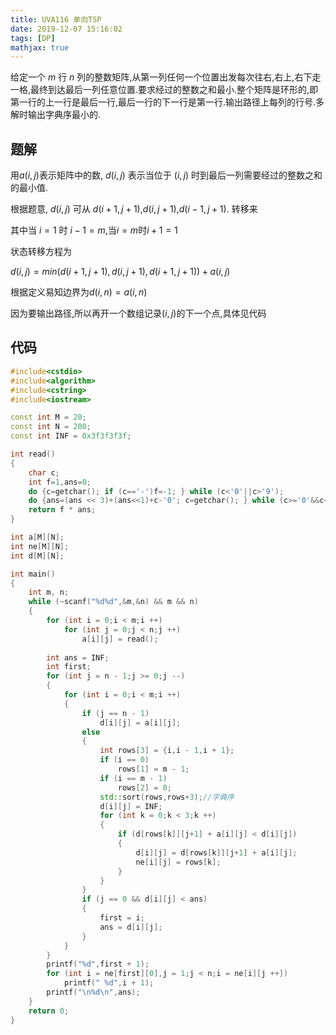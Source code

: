 ```yaml
---
title: UVA116 单向TSP
date: 2019-12-07 15:16:02
tags: [DP]
mathjax: true
---
```


给定一个 $m$ 行 $n$ 列的整数矩阵,从第一列任何一个位置出发每次往右,右上,右下走一格,最终到达最后一列任意位置.要求经过的整数之和最小.整个矩阵是环形的,即第一行的上一行是最后一行,最后一行的下一行是第一行.输出路径上每列的行号.多解时输出字典序最小的.

## 题解

用$a(i,j)$表示矩阵中的数, $d(i,j)$ 表示当位于 $(i,j)$ 时到最后一列需要经过的整数之和的最小值.  

根据题意, $d(i,j)$ 可从 $d(i+1,j+1)$,$d(i,j+1)$,$d(i-1,j+1)$. 转移来 

其中当 $i=1$ 时 $i-1=m$,当$i=m$时$i+1=1$

状态转移方程为  

$d(i,j)=min(d(i+1,j+1),d(i,j+1),d(i+1,j+1))+a(i,j)$

根据定义易知边界为$d(i,n) = a(i,n)$

因为要输出路径,所以再开一个数组记录$(i,j)$的下一个点,具体见代码  

## 代码

```cpp
#include<cstdio>
#include<algorithm>
#include<cstring>
#include<iostream>

const int M = 20;
const int N = 200;
const int INF = 0x3f3f3f3f;

int read()
{
    char c;
    int f=1,ans=0;
    do {c=getchar(); if (c=='-')f=-1; } while (c<'0'||c>'9');
    do {ans=(ans << 3)+(ans<<1)+c-'0'; c=getchar(); } while (c>='0'&&c<='9');
    return f * ans;
}

int a[M][N];
int ne[M][N];
int d[M][N];

int main()
{
    int m, n;
    while (~scanf("%d%d",&m,&n) && m && n)
    {
        for (int i = 0;i < m;i ++)
            for (int j = 0;j < n;j ++)
                a[i][j] = read();
        
        int ans = INF;
        int first;
        for (int j = n - 1;j >= 0;j --)
        {
            for (int i = 0;i < m;i ++)
            {
                if (j == n - 1)
                    d[i][j] = a[i][j];
                else
                {
                    int rows[3] = {i,i - 1,i + 1};
                    if (i == 0)
                        rows[1] = m - 1;
                    if (i == m - 1)
                        rows[2] = 0;
                    std::sort(rows,rows+3);//字典序
                    d[i][j] = INF;
                    for (int k = 0;k < 3;k ++)
                    {
                        if (d[rows[k]][j+1] + a[i][j] < d[i][j])
                        {
                            d[i][j] = d[rows[k]][j+1] + a[i][j];
                            ne[i][j] = rows[k];
                        }
                    }
                }
                if (j == 0 && d[i][j] < ans)
                {
                    first = i;
                    ans = d[i][j];
                }
            }
        }
        printf("%d",first + 1);
        for (int i = ne[first][0],j = 1;j < n;i = ne[i][j ++])
            printf(" %d",i + 1);
        printf("\n%d\n",ans);
    }
    return 0;
}
```

